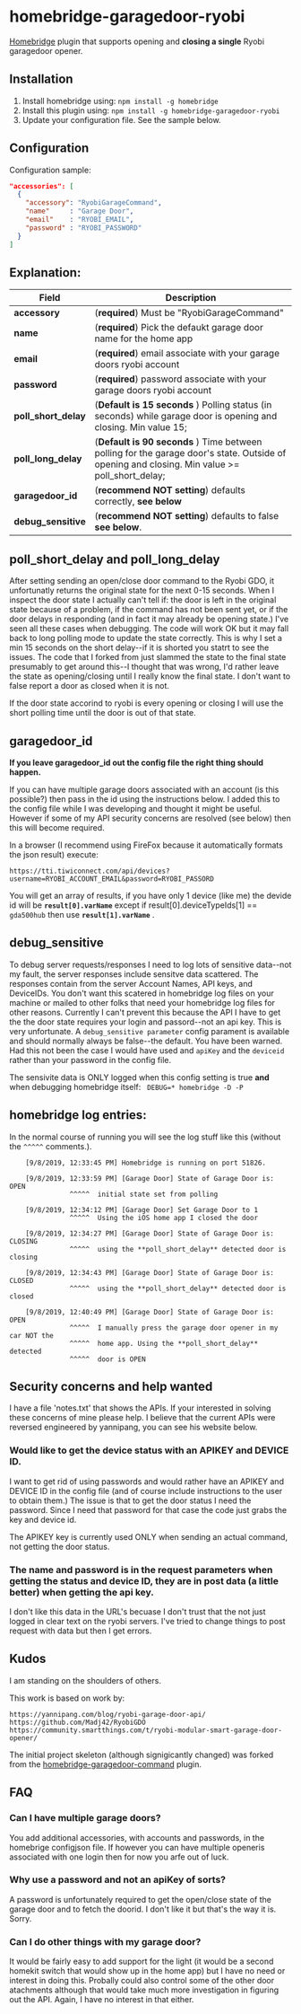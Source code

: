 # homebridge-garagedoor-ryobi

[Homebridge](https://github.com/nfarina/homebridge) plugin that supports opening and **closing a single** Ryobi garagedoor opener.

## Installation

1. Install homebridge using: `npm install -g homebridge`
2. Install this plugin using: `npm install -g homebridge-garagedoor-ryobi`
3. Update your configuration file. See the sample below.

## Configuration

Configuration sample:

```json
"accessories": [
  {
    "accessory": "RyobiGarageCommand",
    "name"     : "Garage Door",
    "email"    : "RYOBI_EMAIL",
    "password" : "RYOBI_PASSWORD"
  }
]

```
## Explanation:

Field                   | Description
------------------------|------------
**accessory**                  | (**required**) Must be "RyobiGarageCommand" 
**name**                          | (**required**) Pick the defaukt garage door name for the home app
**email** 			   | (**required**) email associate with your garage doors ryobi account 
**password**	                  | (**required**) password associate with your garage doors ryobi account 
**poll_short_delay**         | (**Default is 15 seconds** ) Polling status (in seconds) while garage door is opening and closing. Min value 15;  
**poll_long_delay**          | (**Default is 90 seconds** ) Time between polling for the garage door's state.  Outside of opening and closing. Min value >= poll_short_delay;
**garagedoor_id**        |  (**recommend NOT setting**) defaults correctly, **see below**
**debug_sensitive**    |  (**recommend NOT setting**) defaults to  false **see below**.

## poll_short_delay and poll_long_delay
After setting sending an open/close door command to the Ryobi GDO, it unfortunatly returns the original state for the next 0-15 seconds. When I inspect the door state I actually can't tell if: the door is left in the original state because of a problem,  if the command has not been sent yet, or if the door delays in responding (and in fact it may already be opening state.)  I've seen all these cases when debugging. The code will work OK but it may fall back to long polling mode to update the state correctly. This is why I set a min 15 seconds on the short delay--if it is shorted you statrt to see the issues. The code that I forked from just slammed the state to the final state presumably to get around this--I thought that was wrong, I'd rather leave the state as opening/closing until I really know the final state. I don't want to false report a door as closed when it is not.

If the door state accorind to ryobi is every opening or closing I will use the short polling time until the door is out of that state.

## garagedoor_id

**If you leave **garagedoor_id** out the config file the right thing should happen.**

If you can have multiple garage doors associated with an account (is this possible?) then pass in the id using the instructions below. I added this to the config file while I was developing and thought it might be useful. However if some of my API security concerns are resolved (see below) then this will become required.

In a browser (I recommend using FireFox because it automatically formats the json result) execute:

`https://tti.tiwiconnect.com/api/devices?username=RYOBI_ACCOUNT_EMAIL&password=RYOBI_PASSORD`

You will get an array of results, if you have only 1 device (like me) the devide id will be **`result[0].varName`** except if result[0].deviceTypeIds[1] == `gda500hub` then use **`result[1].varName`** .

## debug_sensitive

To debug server requests/responses I need to log lots of sensitive data--not my fault, the server responses include sensitve data scattered. The responses contain from the server Account Names, API keys, and DeviceIDs. You don't want this scatered in homebridge log files on your machine or mailed to other folks that need your homebridge log files for other reasons. Currently I can't prevent this because the API I have to get the the door state requires your login and passord--not an api key. This is very unfortunate. A  `debug_sensitive parameter`  config parament is available and should normally always be false--the default. You have been warned. Had this not been the case I would have used and `apiKey` and the `deviceid` rather than your password in the config file.

The sensivite data is ONLY logged when this config setting is true **and** when debugging homebridge itself: ` DEBUG=* homebridge -D -P`

## homebridge log entries:

In the normal course of running you will see the log stuff like this (without the  `^^^^^`  comments.). 

        [9/8/2019, 12:33:45 PM] Homebridge is running on port 51826.
        
        [9/8/2019, 12:33:59 PM] [Garage Door] State of Garage Door is: OPEN
                   ^^^^^  initial state set from polling
                   
        [9/8/2019, 12:34:12 PM] [Garage Door] Set Garage Door to 1 
                   ^^^^^  Using the iOS home app I closed the door
                   
        [9/8/2019, 12:34:27 PM] [Garage Door] State of Garage Door is: CLOSING
                   ^^^^^  using the **poll_short_delay** detected door is closing
                   
        [9/8/2019, 12:34:43 PM] [Garage Door] State of Garage Door is: CLOSED 
                   ^^^^^  using the **poll_short_delay** detected door is closed
                   
        [9/8/2019, 12:40:49 PM] [Garage Door] State of Garage Door is: OPEN 
                   ^^^^^  I manually press the garage door opener in my car NOT the
                   ^^^^^  home app. Using the **poll_short_delay** detected 
                   ^^^^^  door is OPEN

## Security concerns and help wanted

I have a file 'notes.txt' that shows the APIs. If your interested in solving these concerns of mine please help. I believe that the current APIs were reversed engineered by yannipang, you can see his website below.

### Would like to get the device status with an APIKEY and DEVICE ID.
I want to get rid of using passwords and would rather have an APIKEY and DEVICE ID in the config file (and of course include instructions to the user to obtain them.) The issue is that to get the door status I need the password. Since I need that password for that case the code just grabs the key and device id.

The  APIKEY key is currently used ONLY when sending an actual command, not getting the door status.

### The name and password is in the request parameters when getting the status and device ID, they are in post data (a little better) when getting the api key.

I don't like this data in the URL's becuase I don't trust that the not just logged in clear text on the ryobi servers. I've tried to change things to post request with data but then I get errors. 
    

## Kudos

I am standing on the shoulders of others.

This work is based on work by:

	https://yannipang.com/blog/ryobi-garage-door-api/
	https://github.com/Madj42/RyobiGDO
	https://community.smartthings.com/t/ryobi-modular-smart-garage-door-opener/
	
The initial project skeleton (although signigicantly changed) was forked from the [homebridge-garagedoor-command](https://github.com/apexad/homebridge-garagedoor-command) plugin.

## FAQ

### Can I have multiple garage doors?
You add additional accessories, with accounts and passwords, in the homebrige configjson file. 
If however you can have multiple openeris associated with one login then for now you arfe out of luck.

### Why use a password and not an apiKey of sorts?
A password is unfortunately required to get the open/close state of the garage door and to fetch the doorid. I don't like it but that's the way it is. Sorry.

### Can I do other things with my garage door?
It would be fairly easy to add support for the light (it would be a second homekit switch that would show up in the home app) but I have no need or interest in doing this. Probally could also control some of the other door atachments although that would take much more investigation in figuring out the API. Again, I have no interest in that either.

